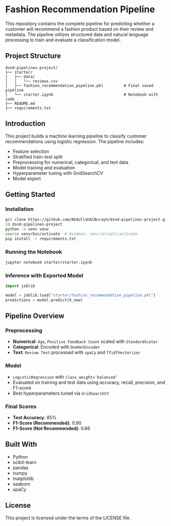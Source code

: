 # Fashion Recommendation Pipeline

This repository contains the complete pipeline for predicting whether a customer will recommend a fashion product based on their review and metadata. The pipeline utilizes structured data and natural language processing to train and evaluate a classification model.

## Project Structure

```
dsnd-pipelines-project/
├── starter/
│   ├── data/
│   │   └── reviews.csv
│   ├── fashion_recommendation_pipeline.pkl         # Final saved pipeline
│   └── starter.ipynb                               # Notebook with code
├── README.md
├── requirements.txt
```

## Introduction

This project builds a machine learning pipeline to classify customer recommendations using logistic regression. The pipeline includes:

- Feature selection
- Stratified train-test split
- Preprocessing for numerical, categorical, and text data
- Model training and evaluation
- Hyperparameter tuning with GridSearchCV
- Model export

## Getting Started

### Installation

```bash
git clone https://github.com/AbdullahAlBurayh/dsnd-pipelines-project.git
cd dsnd-pipelines-project
python -m venv venv
source venv/bin/activate  # Windows: venv\Scripts\activate
pip install -r requirements.txt
```

### Running the Notebook

```bash
jupyter notebook starter/starter.ipynb
```

### Inference with Exported Model

```python
import joblib

model = joblib.load("starter/fashion_recommendation_pipeline.pkl")
predictions = model.predict(X_new)
```

## Pipeline Overview

### Preprocessing

- **Numerical**: `Age`, `Positive Feedback Count` scaled with `StandardScaler`
- **Categorical**: Encoded with `OneHotEncoder`
- **Text**: `Review Text` processed with `spaCy` and `TfidfVectorizer`

### Model

- `LogisticRegression` with `class_weight='balanced'`
- Evaluated on training and test data using accuracy, recall, precision, and F1-score
- Best hyperparameters tuned via `GridSearchCV`

### Final Scores

- **Test Accuracy**: 85%
- **F1-Score (Recommended)**: 0.90
- **F1-Score (Not Recommended)**: 0.66

## Built With

- Python
- scikit-learn
- pandas
- numpy
- matplotlib
- seaborn
- spaCy

## License

This project is licensed under the terms of the LICENSE file.